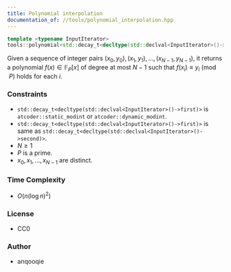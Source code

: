 ```yaml
---
title: Polynomial interpolation
documentation_of: //tools/polynomial_interpolation.hpp
---
```


```cpp
template <typename InputIterator>
tools::polynomial<std::decay_t<decltype(std::declval<InputIterator>()->first)>> polynomial_interpolation(InputIterator begin, InputIterator end, OutputIterator result);
```

Given a sequence of integer pairs $(x_0, y_0), (x_1, y_1), \ldots, (x_{N - 1}, y_{N - 1})$, it returns a polynomial $f(x) \in \mathbb{F}_P[x]$ of degree at most $N - 1$ such that $f(x_i) \equiv y_i \pmod{P}$ holds for each $i$.

### Constraints
- `std::decay_t<decltype(std::declval<InputIterator>()->first)>` is `atcoder::static_modint` or `atcoder::dynamic_modint`.
- `std::decay_t<decltype(std::declval<InputIterator>()->first)>` is same as `std::decay_t<decltype(std::declval<InputIterator>()->second)>`.
- $N \geq 1$
- $P$ is a prime.
- $x_0, x_1, \ldots, x_{N - 1}$ are distinct.

### Time Complexity
- $O\left(n (\log n)^2\right)$

### License
- CC0

### Author
- anqooqie
